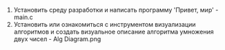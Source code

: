 1. Установить среду разработки и написать программу 'Привет, мир' - main.c
2. Установить или ознакомиться с инструментом визуализации алгоритмов и создать визуальное описание алгоритма умножения двух чисел - Alg Diagram.png
